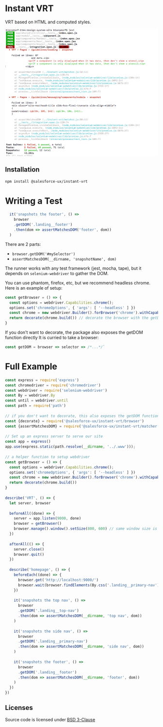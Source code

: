 # Instant VRT

VRT based on HTML and computed styles.

<img alt="test output" src="docs/output.png" width="600px" />

## Installation

`npm install @salesforce-ux/instant-vrt`

# Writing a Test

```js
  it('snapshots the footer', () =>
    browser
    .getDOM('.landing__footer')
    .then(dom => assertMatchesDOM('footer', dom))
  )
```

There are 2 parts:
* `browser.getDOM('#mySelector')`
* `assertMatchesDOM(__dirname, 'snapshotName', dom)`

The runner works with any test framework (jest, mocha, tape), but it depends on
`selenium-webdriver` to gather the DOM.

You can use phantom, firefox, etc, but we recommend headless chrome. Here is an
example of setup:

```js
const getBrowser = () => {
  const options = webdriver.Capabilities.chrome();
  options.set('chromeOptions', { 'args': [ '--headless' ] })
  const chrome = new webdriver.Builder().forBrowser('chrome').withCapabilities(options)
  return decorate(chrome.build()) // decorate the browser with the getDOM function
}
```

If you don't want to decorate, the package also exposes the getDOM function directly
It is curried to take a browser:

```js
const getDOM = browser => selector => /*...*/`
```

# Full Example

```js
const express = require('express')
const chromedriver = require('chromedriver')
const webdriver = require('selenium-webdriver')
const By = webdriver.By
const until = webdriver.until
const path = require('path')

// if you don't want to decorate, this also exposes the getDOM function
const {decorate} = require('@salesforce-ux/instant-vrt/browser')
const {assertMatchesDOM} = require('@salesforce-ux/instant-vrt/matcher')

// Set up an express server to serve our site
const app = express()
app.use(express.static(path.resolve(__dirname, '../.www')));

// a helper function to setup webdriver
const getBrowser = () => {
  const options = webdriver.Capabilities.chrome();
  options.set('chromeOptions', { 'args': [ '--headless' ] })
  const chrome = new webdriver.Builder().forBrowser('chrome').withCapabilities(options)
  return decorate(chrome.build())
}

describe('VRT', () => {
  let server, browser

  beforeAll((done) => {
    server = app.listen(9000, done)
    browser = getBrowser()
    browser.manage().window().setSize(800, 600) // same window size is important
  })

  afterAll(() => {
    server.close()
    browser.quit()
  })

  describe('homepage', () => {
    beforeEach((done) => {
      browser.get('http://localhost:9000/')
      browser.wait(browser.findElements(By.css('.landing__primary-nav')), 2000).then(() => done())
    })

    it('snapshots the top nav', () =>
      browser
      .getDOM('.landing__top-nav')
      .then(dom => assertMatchesDOM(__dirname, 'top nav', dom))
    )

    it('snapshots the side nav', () =>
      browser
      .getDOM('.landing__primary-nav')
      .then(dom => assertMatchesDOM(__dirname, 'side nav', dom))
    )

    it('snapshots the footer', () =>
      browser
      .getDOM('.landing__footer')
      .then(dom => assertMatchesDOM(__dirname, 'footer', dom))
    )
  })
})
```

## Licenses

Source code is licensed under [BSD 3-Clause](https://git.io/sfdc-license)
